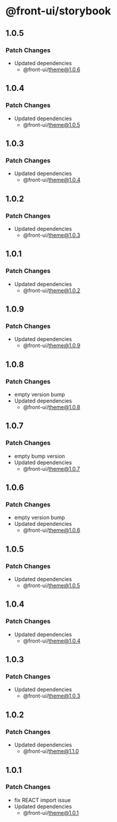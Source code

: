 # @front-ui/storybook

## 1.0.5

### Patch Changes

- Updated dependencies
  - @front-ui/theme@1.0.6

## 1.0.4

### Patch Changes

- Updated dependencies
  - @front-ui/theme@1.0.5

## 1.0.3

### Patch Changes

- Updated dependencies
  - @front-ui/theme@1.0.4

## 1.0.2

### Patch Changes

- Updated dependencies
  - @front-ui/theme@1.0.3

## 1.0.1

### Patch Changes

- Updated dependencies
  - @front-ui/theme@1.0.2

## 1.0.9

### Patch Changes

- Updated dependencies
  - @front-ui/theme@1.0.9

## 1.0.8

### Patch Changes

- empty version bump
- Updated dependencies
  - @front-ui/theme@1.0.8

## 1.0.7

### Patch Changes

- empty bump version
- Updated dependencies
  - @front-ui/theme@1.0.7

## 1.0.6

### Patch Changes

- empty version bump
- Updated dependencies
  - @front-ui/theme@1.0.6

## 1.0.5

### Patch Changes

- Updated dependencies
  - @front-ui/theme@1.0.5

## 1.0.4

### Patch Changes

- Updated dependencies
  - @front-ui/theme@1.0.4

## 1.0.3

### Patch Changes

- Updated dependencies
  - @front-ui/theme@1.0.3

## 1.0.2

### Patch Changes

- Updated dependencies
  - @front-ui/theme@1.1.0

## 1.0.1

### Patch Changes

- fix REACT import issue
- Updated dependencies
  - @front-ui/theme@1.0.1
